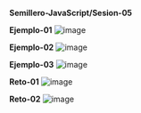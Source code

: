 **Semillero-JavaScript/Sesion-05**

**Ejemplo-01**
![image](https://github.com/JackelinEspinosa/Semillero-JavaScript/assets/134608173/7a1ac2bf-e7aa-4d8d-ae77-fb7216a839f1)


**Ejemplo-02**
![image](https://github.com/JackelinEspinosa/Semillero-JavaScript/assets/134608173/1c4b6524-56e0-4216-95b1-2c2c08e72b9c)

**Ejemplo-03**
![image](https://github.com/JackelinEspinosa/Semillero-JavaScript/assets/134608173/bc921951-03c1-481d-875e-1e64ceb12250)

**Reto-01**
![image](https://github.com/JackelinEspinosa/Semillero-JavaScript/assets/134608173/fb0c3232-9c56-4639-a189-50aee87e761d)

**Reto-02**
![image](https://github.com/JackelinEspinosa/Semillero-JavaScript/assets/134608173/6f970cc4-6b1f-4e08-8571-cf06bfe50b97)






